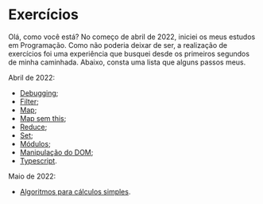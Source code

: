 # Exercícios

Olá, como você está? No começo de abril de 2022, iniciei os meus estudos em Programação. Como não poderia deixar de ser, a realização de exercícios foi uma experiência que busquei desde os primeiros segundos de minha caminhada. Abaixo, consta uma lista que alguns passos meus.



Abril de 2022:

- [Debugging](https://github.com/Cyberleitor/exercicios/blob/master/exercicios/Abril%20de%202022/abril22_Debugging.js);
- [Filter](https://github.com/Cyberleitor/exercicios/blob/master/exercicios/Abril%20de%202022/abril22_Filter.js);
- [Map](https://github.com/Cyberleitor/exercicios/blob/master/exercicios/Abril%20de%202022/abril22_Map.js);
- [Map sem this](https://github.com/Cyberleitor/exercicios/blob/master/exercicios/Abril%20de%202022/abril22_MapSemThis.js);
- [Reduce](https://github.com/Cyberleitor/exercicios/blob/master/exercicios/Abril%20de%202022/abril22_Reduce.js);
- [Set](https://github.com/Cyberleitor/exercicios/blob/master/exercicios/Abril%20de%202022/abril22_Set.js);
- [Módulos](https://github.com/Cyberleitor/exercicios/tree/master/exercicios/Abril%20de%202022/abril22_Modulos);
- [Manipulação do DOM](https://github.com/Cyberleitor/exercicios/tree/master/exercicios/Abril%20de%202022/abril22_ManipulandoDOM);
- [Typescript](https://github.com/Cyberleitor/exercicios/tree/master/exercicios/Abril%20de%202022/abril22_SistemaEstacionamento).

Maio de 2022:

- [Algoritmos para cálculos simples](https://github.com/Cyberleitor/exercicios/tree/master/exercicios/Maio%20de%202022).
